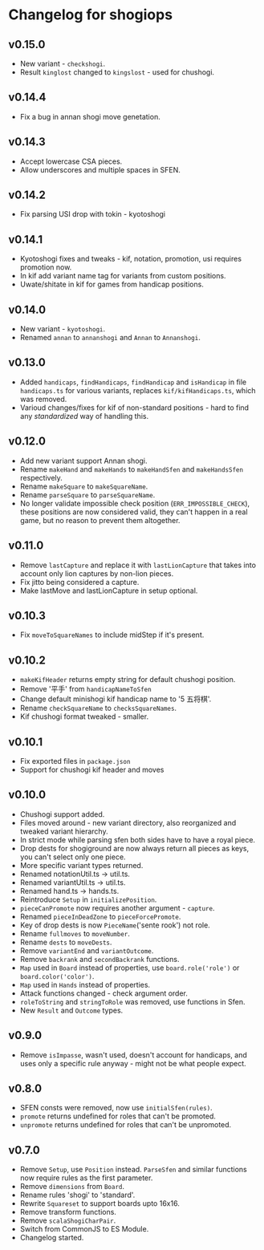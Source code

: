 # Changelog for shogiops

## v0.15.0

- New variant - `checkshogi`.
- Result `kinglost` changed to `kingslost` - used for chushogi.

## v0.14.4

- Fix a bug in annan shogi move genetation.

## v0.14.3

- Accept lowercase CSA pieces.
- Allow underscores and multiple spaces in SFEN.

## v0.14.2

- Fix parsing USI drop with tokin - kyotoshogi

## v0.14.1

- Kyotoshogi fixes and tweaks - kif, notation, promotion, usi requires promotion now.
- In kif add variant name tag for variants from custom positions.
- Uwate/shitate in kif for games from handicap positions.

## v0.14.0

- New variant - `kyotoshogi`.
- Renamed `annan` to `annanshogi` and `Annan` to `Annanshogi`.

## v0.13.0

- Added `handicaps`, `findHandicaps`, `findHandicap` and `isHandicap` in file `handicaps.ts` for various variants, replaces `kif/kifHandicaps.ts`, which was removed.
- Varioud changes/fixes for kif of non-standard positions - hard to find any _standardized_ way of handling this.

## v0.12.0

- Add new variant support Annan shogi.
- Rename `makeHand` and `makeHands` to `makeHandSfen` and `makeHandsSfen` respectively.
- Rename `makeSquare` to `makeSquareName`.
- Rename `parseSquare` to `parseSquareName`.
- No longer validate impossible check position (`ERR_IMPOSSIBLE_CHECK`), these positions are now considered valid, they can't happen in a real game, but no reason to prevent them altogether.

## v0.11.0

- Remove `lastCapture` and replace it with `lastLionCapture` that takes into account only lion captures by non-lion pieces.
- Fix jitto being considered a capture.
- Make lastMove and lastLionCapture in setup optional.

## v0.10.3

- Fix `moveToSquareNames` to include midStep if it's present.

## v0.10.2

- `makeKifHeader` returns empty string for default chushogi position.
- Remove '平手' from `handicapNameToSfen`
- Change default minishogi kif handicap name to '5 五将棋'.
- Rename `checkSquareName` to `checksSquareNames`.
- Kif chushogi format tweaked - smaller.

## v0.10.1

- Fix exported files in `package.json`
- Support for chushogi kif header and moves

## v0.10.0

- Chushogi support added.
- Files moved around - new variant directory, also reorganized and tweaked variant hierarchy.
- In strict mode while parsing sfen both sides have to have a royal piece.
- Drop dests for shogiground are now always return all pieces as keys, you can't select only one piece.
- More specific variant types returned.
- Renamed notationUtil.ts -> util.ts.
- Renamed variantUtil.ts -> util.ts.
- Renamed hand.ts -> hands.ts.
- Reintroduce `Setup` in `initializePosition`.
- `pieceCanPromote` now requires another argument - `capture`.
- Renamed `pieceInDeadZone` to `pieceForcePromote`.
- Key of drop dests is now `PieceName`('sente rook') not role.
- Rename `fullmoves` to `moveNumber`.
- Rename `dests` to `moveDests`.
- Remove `variantEnd` and `variantOutcome`.
- Remove `backrank` and `secondBackrank` functions.
- `Map` used in `Board` instead of properties, use `board.role('role')` or `board.color('color')`.
- `Map` used in `Hands` instead of properties.
- Attack functions changed - check argument order.
- `roleToString` and `stringToRole` was removed, use functions in Sfen.
- New `Result` and `Outcome` types.

## v0.9.0

- Remove `isImpasse`, wasn't used, doesn't account for handicaps, and uses only a specific rule anyway - might not be what people expect.

## v0.8.0

- SFEN consts were removed, now use `initialSfen(rules)`.
- `promote` returns undefined for roles that can't be promoted.
- `unpromote` returns undefined for roles that can't be unpromoted.

## v0.7.0

- Remove `Setup`, use `Position` instead. `ParseSfen` and similar functions now require rules as the first parameter.
- Remove `dimensions` from `Board`.
- Rename rules 'shogi' to 'standard'.
- Rewrite `Squareset` to support boards upto 16x16.
- Remove transform functions.
- Remove `scalaShogiCharPair`.
- Switch from CommonJS to ES Module.
- Changelog started.
